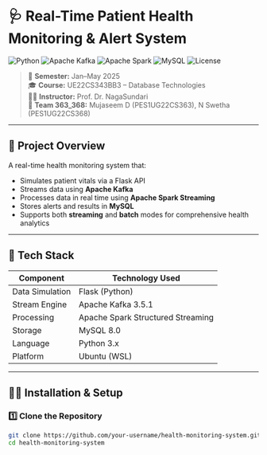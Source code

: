 # 🩺 Real-Time Patient Health Monitoring & Alert System

![Python](https://img.shields.io/badge/Python-3.x-blue?logo=python)
![Apache Kafka](https://img.shields.io/badge/Kafka-3.5.1-black?logo=apache-kafka)
![Apache Spark](https://img.shields.io/badge/Spark-3.5.1-orange?logo=apachespark)
![MySQL](https://img.shields.io/badge/MySQL-8.0-blue?logo=mysql)
![License](https://img.shields.io/badge/License-MIT-green)

> 📅 **Semester:** Jan–May 2025  
> 🎓 **Course:** UE22CS343BB3 – Database Technologies  
> 👨‍🏫 **Instructor:** Prof. Dr. NagaSundari  
> 👥 **Team 363_368:** Mujaseem D (PES1UG22CS363), N Swetha (PES1UG22CS368)

---

## 📌 Project Overview

A real-time health monitoring system that:

- Simulates patient vitals via a Flask API
- Streams data using **Apache Kafka**
- Processes data in real time using **Apache Spark Streaming**
- Stores alerts and results in **MySQL**
- Supports both **streaming** and **batch** modes for comprehensive health analytics

---

## 🧰 Tech Stack

| Component       | Technology Used                  |
|----------------|----------------------------------|
| Data Simulation| Flask (Python)                   |
| Stream Engine  | Apache Kafka 3.5.1               |
| Processing     | Apache Spark Structured Streaming|
| Storage        | MySQL 8.0                        |
| Language       | Python 3.x                       |
| Platform       | Ubuntu (WSL)                     |

---

## 🧑‍💻 Installation & Setup

### 1️⃣ Clone the Repository

```bash
git clone https://github.com/your-username/health-monitoring-system.git
cd health-monitoring-system
